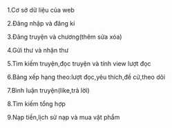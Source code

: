 1.Cơ sở dữ liệu của web 

2.Đăng nhập và đăng kí 

3.Đăng truyện và chương(thêm sửa xóa)

4.Gửi thư và nhận thư

5.Tìm kiếm truyện,đọc truyện và tính view lượt đọc

6.Bảng xếp hạng theo:lượt đọc,yêu thích,đề cử,theo dõi

7.Bình luận truyện(like,trả lời)

8.Tìm kiếm tổng hợp

9.Nạp tiền,lịch sử nạp và mua vật phẩm
